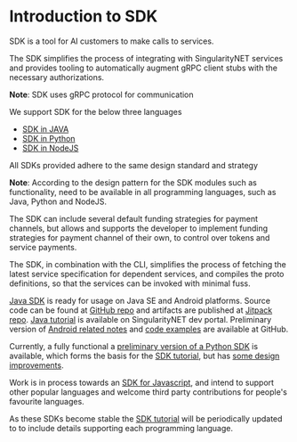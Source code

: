 # Introduction to SDK

SDK is a tool for AI customers to make calls to services.

The SDK simplifies the process of integrating with SingularityNET services and
provides tooling to automatically augment gRPC client stubs with the necessary
authorizations.

**Note**:  SDK uses gRPC protocol for communication 


We support SDK for the below three languages 

- [SDK in JAVA](/docs/products/DecentralizedAIPlatform/SDK/sdk-java)
- [SDK in Python](/docs/products/DecentralizedAIPlatform/SDK/sdk-python-tutorial)
- [SDK in NodeJS](/docs/products/DecentralizedAIPlatform/SDK/nodejs-sdk)


All SDKs provided adhere to the same design standard and strategy

**Note**:  According  to the design pattern for the  SDK modules such as
functionality, need to be available in all programming languages, such as Java,
Python and NodeJS. 

The SDK can include several default funding strategies for payment channels,
but allows and supports the developer to implement funding strategies for
payment channel of their own, to control over tokens and service payments.

The SDK, in combination with the CLI, simplifies the process of fetching the
latest service specification for dependent services, and compiles the proto
definitions, so that the services can be invoked with minimal fuss.

[Java SDK](https://github.com/singnet/snet-sdk-java) is ready for usage on Java
SE and Android platforms. Source code can be found at [GitHub
repo](https://github.com/singnet/snet-sdk-java) and artifacts are published at
[Jitpack repo](https://jitpack.io/#singnet/snet-sdk-java). [Java
tutorial](/docs/products/AIMarketplace/forcomers/java/) is available on
SingularityNET dev portal. Preliminary version of [Android related
notes](https://github.com/singnet/snet-sdk-java/tree/master/plugin/gradle) and
[code examples](https://github.com/singnet/snet-sdk-java/tree/master/example)
are available at GitHub.

Currently, a fully functional a [preliminary version of a Python
SDK](https://github.com/singnet/snet-sdk-python) is available, which forms the
basis for the [SDK tutorial](/docs/products/DecentralizedAIPlatform/SDK/sdk-tutorial), but has  [some design
improvements](https://github.com/singnet/snet-sdk-python/issues/16).

Work is in process towards an [SDK for
Javascript](https://github.com/singnet/snet-sdk-js), and intend to support
other popular languages and welcome third party contributions for people's
favourite languages.

As these SDKs become stable the [SDK tutorial](/docs/products/DecentralizedAIPlatform/SDK/sdk-tutorial) will be
periodically updated to to include details supporting each programming
language.
